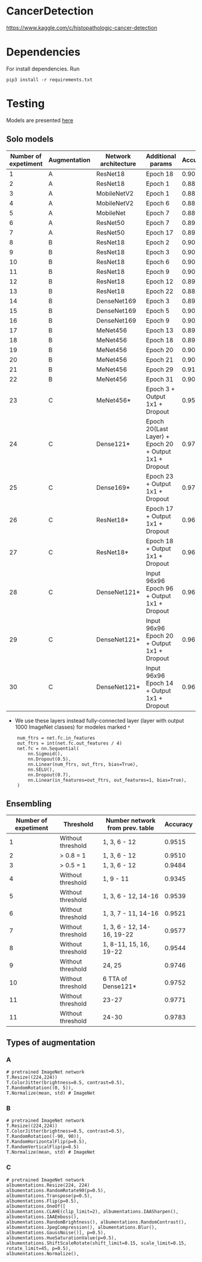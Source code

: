 # CancerDetection
https://www.kaggle.com/c/histopathologic-cancer-detection

# Dependencies 

For install dependencies. Run

```
pip3 install -r requirements.txt
```

# Testing

Models are presented [here](https://drive.google.com/drive/folders/1aVX46pmBQUXB2lOooTg7t-0KaXFGUWhY?usp=sharing)

## Solo models

| Number of expetiment| Augmentation | Network architecture | Additional params | Accuracy
| ---- | ---- | ---- |---- | ---|
| 1 | A | ResNet18 | Epoch 18| 0.9028 |
| 2 | A | ResNet18 | Epoch 1 | 0.8897 |
| 3 | A | MobileNetV2 | Epoch 1 | 0.8892 |
| 4 | A | MobileNetV2 | Epoch 6 | 0.8850 |
| 5 | A | MobileNet   | Epoch 7 | 0.8839 |
| 6 | A | ResNet50   | Epoch 7 | 0.8948 |
| 7 | A | ResNet50   | Epoch 17 | 0.8949 |
| 8 | B | ResNet18   | Epoch 2 | 0.9016 |
| 9 | B | ResNet18   | Epoch 3 | 0.9044 |
| 10 | B | ResNet18   | Epoch 6 | 0.9072 |
| 11 | B | ResNet18   | Epoch 9 | 0.9080 |
| 12 | B | ResNet18   | Epoch 12 | 0.8985 |
| 13 | B | ResNet18   | Epoch 22 | 0.8878 |
| 14 | B | DenseNet169   | Epoch 3 | 0.8999 |
| 15 | B | DenseNet169   | Epoch 5 | 0.9084 |
| 16 | B | DenseNet169   | Epoch 9 | 0.9042 |
| 17 | B | MeNet456   | Epoch 13 | 0.8975 |
| 18 | B | MeNet456   | Epoch 18 | 0.8947 |
| 19 | B | MeNet456   | Epoch 20 | 0.9047 |
| 20 | B | MeNet456   | Epoch 21 | 0.9023 |
| 21 | B | MeNet456   | Epoch 29 | 0.9103 |
| 22 | B | MeNet456   | Epoch 31 | 0.9033 |
| 23 | C | MeNet456*   | Epoch 3 + Output 1x1 + Dropout | 0.9510 |
| 24 | C | Dense121*   | Epoch 20(Last Layer) + Epoch 20 + Output 1x1 + Dropout | 0.9745 |
| 25 | C | Dense169*   | Epoch 23 + Output 1x1 + Dropout | 0.9710 |
| 26 | C | ResNet18*   | Epoch 17 + Output 1x1 + Dropout | 0.9684 |
| 27 | C | ResNet18*   | Epoch 18 + Output 1x1 + Dropout | 0.9685 |
| 28 | C | DenseNet121*   | Input 96x96 Epoch 96 + Output 1x1 + Dropout | 0.9689 |
| 29 | C | DenseNet121*   | Input 96x96 Epoch 20 + Output 1x1 + Dropout | 0.9665 |
| 30 | C | DenseNet121*   | Input 96x96 Epoch 14 + Output 1x1 + Dropout | 0.9655 |

* We use these layers instead fully-connected layer (layer with output 1000 ImageNet classes) for modeles marked `*`

```
    num_ftrs = net.fc.in_features
    out_ftrs = int(net.fc.out_features / 4)
    net.fc = nn.Sequential(
        nn.Sigmoid(),
        nn.Dropout(0.5),
        nn.Linear(num_ftrs, out_ftrs, bias=True),
        nn.SELU(),
        nn.Dropout(0.7),
        nn.Linear(in_features=out_ftrs, out_features=1, bias=True),
    )
```

## Ensembling

| Number of expetiment| Threshold | Number network from prev. table | Accuracy
| ---- | ---- | ---- |---- |
| 1 | Without threshold | 1, 3, 6 - 12 | 0.9515 |
| 2 | > 0.8 = 1 | 1, 3, 6 - 12 | 0.9510 |
| 3 | > 0.5 = 1 | 1, 3, 6 - 12 | 0.9484 |
| 4 | Without threshold | 1, 9 - 11 | 0.9345 |
| 5 | Without threshold | 1, 3, 6 - 12, 14-16 | 0.9539 |
| 6 | Without threshold | 1, 3, 7 - 11, 14-16 | 0.9521 |
| 7 | Without threshold | 1, 3, 6 - 12, 14-16, 19-22 | 0.9577 |
| 8 | Without threshold | 1, 8-11, 15, 16, 19-22 | 0.9544 |
| 9 | Without threshold | 24, 25 | 0.9746 |
| 10 | Without threshold | 6 TTA of Dense121* | 0.9752 |
| 11 | Without threshold | 23-27 | 0.9771 |
| 11 | Without threshold | 24-30 | 0.9783 |


## Types of augmentation

### A

```
# pretrained ImageNet network
T.Resize((224,224))
T.ColorJitter(brightness=0.5, contrast=0.5),
T.RandomRotation((0, 5)),
T.Normalize(mean, std) # ImageNet
```

### B

```
# pretrained ImageNet network
T.Resize((224,224))
T.ColorJitter(brightness=0.5, contrast=0.5),
T.RandomRotation((-90, 90)),
T.RandomHorizontalFlip(p=0.5),
T.RandomVerticalFlip(p=0.5)
T.Normalize(mean, std) # ImageNet
```

### C

```
# pretrained ImageNet network
albumentations.Resize(224, 224)
albumentations.RandomRotate90(p=0.5),
albumentations.Transpose(p=0.5),
albumentations.Flip(p=0.5),
albumentations.OneOf([
albumentations.CLAHE(clip_limit=2), albumentations.IAASharpen(), albumentations.IAAEmboss(),
albumentations.RandomBrightness(), albumentations.RandomContrast(),
albumentations.JpegCompression(), albumentations.Blur(), albumentations.GaussNoise()], p=0.5),
albumentations.HueSaturationValue(p=0.5),
albumentations.ShiftScaleRotate(shift_limit=0.15, scale_limit=0.15, rotate_limit=45, p=0.5),
albumentations.Normalize(),
```

